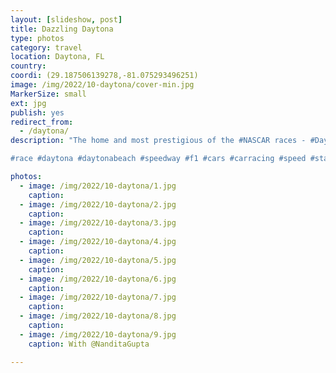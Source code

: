 ```yaml
---
layout: [slideshow, post]
title: Dazzling Daytona
type: photos
category: travel
location: Daytona, FL
country:
coordi: (29.187506139278,-81.075293496251)
image: /img/2022/10-daytona/cover-min.jpg
MarkerSize: small
ext: jpg
publish: yes
redirect_from:  
  - /daytona/       
description: "The home and most prestigious of the #NASCAR races - #Daytona500.

#race #daytona #daytonabeach #speedway #f1 #cars #carracing #speed #staugustine #florida"

photos:
  - image: /img/2022/10-daytona/1.jpg
    caption:
  - image: /img/2022/10-daytona/2.jpg
    caption:
  - image: /img/2022/10-daytona/3.jpg
    caption:
  - image: /img/2022/10-daytona/4.jpg
    caption:
  - image: /img/2022/10-daytona/5.jpg
    caption:
  - image: /img/2022/10-daytona/6.jpg
    caption:
  - image: /img/2022/10-daytona/7.jpg
    caption:
  - image: /img/2022/10-daytona/8.jpg
    caption:
  - image: /img/2022/10-daytona/9.jpg
    caption: With @NanditaGupta

---
```

